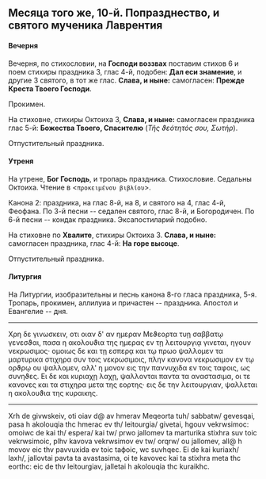
## Месяца того же, 10-й. Попразднество, и святого мученика Лаврентия

#### Вечерня

Вечерня, по стихословии, на **Господи воззвах** поставим стихов 6 и поем
стихиры праздника 3, глас 4-й, подобен: **Дал еси знамение**, и
другие 3 святого, в тот же глас. **Слава, и ныне:** самогласен:
**Прежде Креста Твоего Господи**.

Прокимен.

На стиховне, стихиры Октоиха 3, **Слава, и ныне:** самогласен праздника
глас 5-й: **Божества Твоего, Спасителю** (*Τῆς ϑεότητός σου, Σωτήρ*).

Отпустительный праздника.

#### Утреня

На утрене, **Бог Господь**, и тропарь праздника. Стихословие. Седальны
Октоиха. Чтение в <`προκειμένου βιβλίου`>.

Канона 2: праздника, на глас 8-й, на 8, и святого на 4, глас 4-й, Феофана.
По 3-й песни -- седален святого, глас 8-й, и Богородичен.
По 6-й песни -- кондак праздника. Эксапостиларий подобно.

На стиховне по **Хвалите**, стихиры Октоиха 3. **Слава, и ныне:**
самогласен праздника, глас 4-й: **На горе высоце**.

Отпустительный праздника.

#### Литургия

На Литургии, изобразительны и песнь канона 8-го гласа праздника, 5-я.
Тропарь, прокимен, аллилуиа и причастен -- праздника. Апостол
и Евангелие -- дня.

---

Χρη δε γινωσκειν, οτι οιαν δ' αν ημεραν Μεϑεορτα τυῃ σαββατῳ γενεσϑαι, πασα η ακολουϑια της ημερας εν τῃ λειτουργιᾳ γινεται, ηγουν νεκρωσιμος· ομοιως δε και τῃ εσπερᾳ και τῳ πρωο ψαλλομεν τα μαρτυρικα στιχηρα συν τοις νεκρωσιμοις, πλην κανονα νεκρωσιμον εν τῳ ορϑρῳ ου ψαλλομεν, αλλ' η μονον εις την παννυχιδα εν τοις ταφοις, ως συνηϑες. Ει δε και κυριαχῃ λαχῃ, ψαλλονται παντα τα αναστασιμα, οι τε κανονες και τα στιχηρα μετα της εορτης· εις δε την λειτουργιαν, ψαλλεται η ακολουϑια της κυραικης.

---

Хrh de givwskeiv, oti oiav d@ av hmerav Meqeorta tuh/ sabbatw/ gevesqai, pasa h akolouqia thc hmerac ev th/ leitourgia/ givetai, hgouv vekrwsimoc: omoiwc de kai th/ espera/ kai tw/ prwo jallomev ta marturika stiхhra suv toic vekrwsimoic, plhv kavova vekrwsimov ev tw/ orqrw/ ou jallomev, all@ h movov eic thv pavvuхida ev toic taфoic, wc suvhqec. Ei de kai kuriaхh/ laхh/, jallovtai pavta ta avastasima, oi te kavovec kai ta stiхhra meta thc eorthc: eic de thv leitourgiav, jalletai h akolouqia thc kuraikhc.